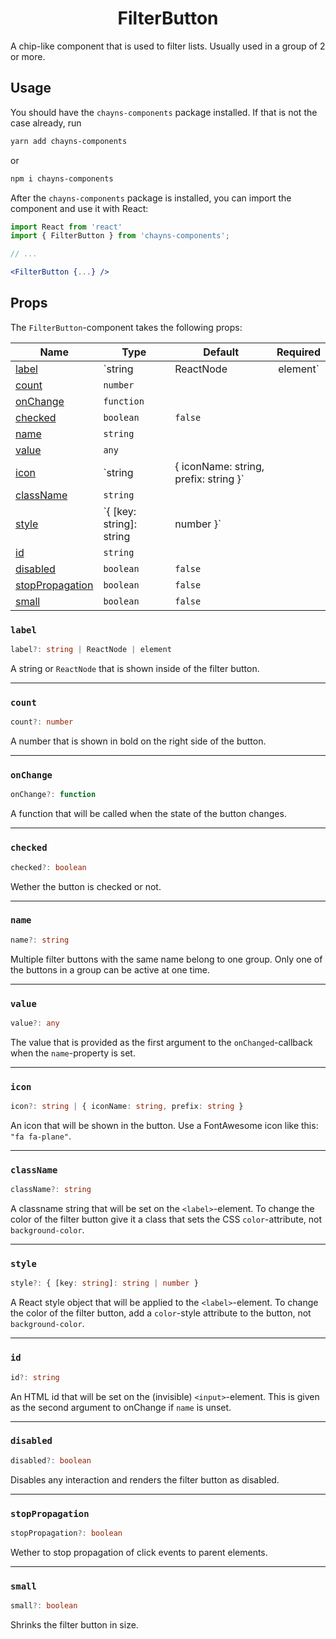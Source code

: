 <div align="center"><h1>FilterButton</h1></div>

A chip-like component that is used to filter lists. Usually used in a group of 2
or more.

## Usage

You should have the `chayns-components` package installed. If that is not the
case already, run

```bash
yarn add chayns-components
```

or

```bash
npm i chayns-components
```

After the `chayns-components` package is installed, you can import the component
and use it with React:

```jsx
import React from 'react'
import { FilterButton } from 'chayns-components';

// ...

<FilterButton {...} />
```

## Props

The `FilterButton`-component takes the following props:

| Name                                | Type                     | Default                               | Required |
| ----------------------------------- | ------------------------ | ------------------------------------- | :------: |
| [label](#label)                     | `string                  | ReactNode                             | element` |  |  |
| [count](#count)                     | `number`                 |                                       |          |
| [onChange](#onchange)               | `function`               |                                       |          |
| [checked](#checked)                 | `boolean`                | `false`                               |          |
| [name](#name)                       | `string`                 |                                       |          |
| [value](#value)                     | `any`                    |                                       |          |
| [icon](#icon)                       | `string                  | { iconName: string, prefix: string }` |          |  |
| [className](#classname)             | `string`                 |                                       |          |
| [style](#style)                     | `{ [key: string]: string | number }`                             |          |  |
| [id](#id)                           | `string`                 |                                       |          |
| [disabled](#disabled)               | `boolean`                | `false`                               |          |
| [stopPropagation](#stoppropagation) | `boolean`                | `false`                               |          |
| [small](#small)                     | `boolean`                | `false`                               |          |

### `label`

```ts
label?: string | ReactNode | element
```

A string or `ReactNode` that is shown inside of the filter button.

---

### `count`

```ts
count?: number
```

A number that is shown in bold on the right side of the button.

---

### `onChange`

```ts
onChange?: function
```

A function that will be called when the state of the button changes.

---

### `checked`

```ts
checked?: boolean
```

Wether the button is checked or not.

---

### `name`

```ts
name?: string
```

Multiple filter buttons with the same name belong to one group. Only one of the
buttons in a group can be active at one time.

---

### `value`

```ts
value?: any
```

The value that is provided as the first argument to the `onChanged`-callback
when the `name`-property is set.

---

### `icon`

```ts
icon?: string | { iconName: string, prefix: string }
```

An icon that will be shown in the button. Use a FontAwesome icon like this:
`"fa fa-plane"`.

---

### `className`

```ts
className?: string
```

A classname string that will be set on the `<label>`-element. To change the
color of the filter button give it a class that sets the CSS `color`-attribute,
not `background-color`.

---

### `style`

```ts
style?: { [key: string]: string | number }
```

A React style object that will be applied to the `<label>`-element. To change
the color of the filter button, add a `color`-style attribute to the button, not
`background-color`.

---

### `id`

```ts
id?: string
```

An HTML id that will be set on the (invisible) `<input>`-element. This is given
as the second argument to onChange if `name` is unset.

---

### `disabled`

```ts
disabled?: boolean
```

Disables any interaction and renders the filter button as disabled.

---

### `stopPropagation`

```ts
stopPropagation?: boolean
```

Wether to stop propagation of click events to parent elements.

---

### `small`

```ts
small?: boolean
```

Shrinks the filter button in size.
